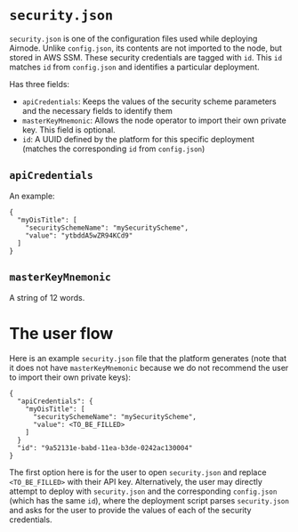 # `security.json`

`security.json` is one of the configuration files used while deploying Airnode.
Unlike `config.json`, its contents are not imported to the node, but stored in AWS SSM.
These security credentials are tagged with `id`.
This `id` matches `id` from `config.json` and identifies a particular deployment.

Has three fields:
- `apiCredentials`: Keeps the values of the security scheme parameters and the necessary fields to identify them
- `masterKeyMnemonic`: Allows the node operator to import their own private key.
This field is optional.
- `id`: A UUID defined by the platform for this specific deployment (matches the corresponding `id` from `config.json`)

## `apiCredentials`

An example:
```
{
  "myOisTitle": [
    "securitySchemeName": "mySecurityScheme",
    "value": "ytbddA5wZR94KCd9"
  ]
}
```

## `masterKeyMnemonic`

A string of 12 words.

# The user flow

Here is an example `security.json` file that the platform generates (note that it does not have `masterKeyMnemonic` because we do not recommend the user to import their own private keys):
```
{
  "apiCredentials": {
    "myOisTitle": [
      "securitySchemeName": "mySecurityScheme",
      "value": <TO_BE_FILLED>
    ]
  }
  "id": "9a52131e-babd-11ea-b3de-0242ac130004"
}
```

The first option here is for the user to open `security.json` and replace `<TO_BE_FILLED>` with their API key.
Alternatively, the user may directly attempt to deploy with `security.json` and the corresponding `config.json` (which has the same `id`), where the deployment script parses `security.json` and asks for the user to provide the values of each of the security credentials.
